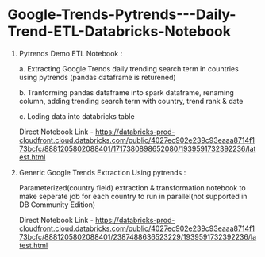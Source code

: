 # Google-Trends-Pytrends---Daily-Trend-ETL-Databricks-Notebook

1. Pytrends Demo ETL Notebook :

   a. Extracting Google Trends daily trending search term in countries using pytrends (pandas dataframe is returened)

   b. Tranforming pandas dataframe into spark dataframe, renaming column, adding trending search term with country, trend rank & date

   c. Loding data into databricks table

   Direct Notebook Link - https://databricks-prod-cloudfront.cloud.databricks.com/public/4027ec902e239c93eaaa8714f173bcfc/8881205802088401/1717380898652080/1939591732392236/latest.html

2. Generic Google Trends Extraction Using pytrends :

   Parameterized(country field) extraction & transformation notebook to make seperate job for each country to run in parallel(not supported in DB Community Edition)

   Direct Notebook Link - https://databricks-prod-cloudfront.cloud.databricks.com/public/4027ec902e239c93eaaa8714f173bcfc/8881205802088401/2387488636523229/1939591732392236/latest.html

